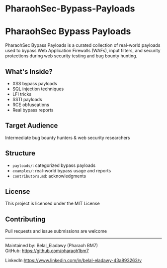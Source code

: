 # PharaohSec-Bypass-Payloads
# PharaohSec Bypass Payloads

PharaohSec Bypass Payloads is a curated collection of real-world payloads used to bypass Web Application Firewalls (WAFs), input filters, and security protections during web security testing and bug bounty hunting.

## What's Inside?

- XSS bypass payloads  
- SQL injection techniques  
- LFI tricks  
- SSTI payloads  
- RCE obfuscations  
- Real bypass reports

## Target Audience

Intermediate bug bounty hunters & web security researchers

## Structure

- `payloads/`: categorized bypass payloads
- `examples/`: real-world bypass usage and reports
- `contributors.md`: acknowledgments

## License

This project is licensed under the MIT License

## Contributing

Pull requests and issue submissions are welcome

---

Maintained by: Belal_Eladawy (Pharaoh BM7)  
GitHub: https://github.com/pharaoh1bm7

LinkedIn:https://www.linkedin.com/in/belal-eladawy-43a893263/v
